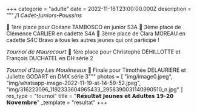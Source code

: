 +++
categorie = "adulte"
date = 2022-11-18T23:00:00.000Z
description = """
𝘑1 𝘊𝘢𝘥𝘦𝘵-𝘑𝘶𝘯𝘪𝘰𝘳𝘴-𝘗𝘰𝘶𝘴𝘴𝘪𝘯𝘴

🥇 1ère place pour Océane TAMBOSCO en junior S3A
🥉 3ème place de Clémence CARLIER en cadette S4A
🥉 3ème place de Clara MOREAU en cadette  S4C
Bravo à tous les autres jeunes qui ont participé !

𝘛𝘰𝘶𝘳𝘯𝘰𝘪 𝘥𝘦 𝘔𝘢𝘶𝘳𝘦𝘤𝘰𝘶𝘳𝘵
🥇 1ère place pour Christophe DEHILLOTTE et François DUCHATEL en DH série 2

𝘛𝘰𝘶𝘳𝘯𝘰𝘪 𝘥'𝘐𝘴𝘴𝘺 𝘓𝘦𝘴 𝘔𝘰𝘶𝘭𝘪𝘯𝘦𝘢𝘶𝘹
🥈 Finale pour Timothée DELAURIERE et Juliette GODART en DMX série 3"""
photos = [
  "img/image0.jpeg",
  "img/whatsapp-image-2022-11-19-at-14-59-52.jpeg",
  "img/316223096_1192333604965433_2958390031140990510_n.jpg"
]
res_type = "tournoi"
title = "𝗥𝗲́𝘀𝘂𝗹𝘁𝗮𝘁 𝗝𝗲𝘂𝗻𝗲𝘀 𝗲𝘁 𝗔𝗱𝘂𝗹𝘁𝗲𝘀 𝟭𝟵-𝟮𝟬 𝗡𝗼𝘃𝗲𝗺𝗯𝗿𝗲"
_template = "resultat"
+++

